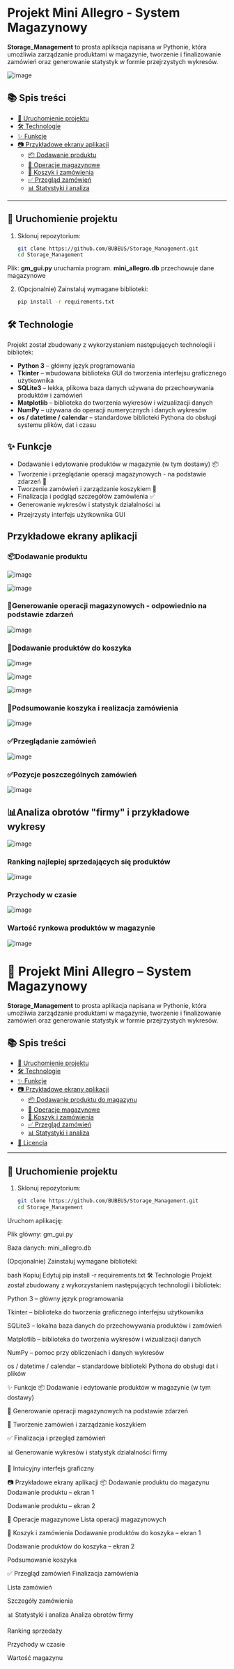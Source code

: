 # Projekt Mini Allegro - System Magazynowy

**Storage_Management** to prosta aplikacja napisana w Pythonie, która umożliwia zarządzanie produktami w magazynie, tworzenie i finalizowanie zamówień oraz generowanie statystyk w formie przejrzystych wykresów.

![image](https://github.com/user-attachments/assets/491bb7e0-9210-4d5d-818f-a7d918ecbd28)

## 📚 Spis treści

- [🚀 Uruchomienie projektu](#-uruchomienie-projektu)
- [🛠️ Technologie](#️-technologie)
- [✨ Funkcje](#-funkcje)
- [📷 Przykładowe ekrany aplikacji](#-przykładowe-ekrany-aplikacji)
  - [📦 Dodawanie produktu](#-dodawanie-produktu)
  - [🔄 Operacje magazynowe](#-operacje-magazynowe)
  - [🛒 Koszyk i zamówienia](#-koszyk-i-zamówienia)
  - [✅ Przegląd zamówień](#-przegląd-zamówień)
  - [📊 Statystyki i analiza](#-statystyki-i-analiza)

---


## 🚀 Uruchomienie projektu

1. Sklonuj repozytorium:
   ```bash
   git clone https://github.com/BUBEUS/Storage_Management.git
   cd Storage_Management
Plik: **gm_gui.py** uruchamia program.
**mini_allegro.db** przechowuje dane magazynowe

2. (Opcjonalnie) Zainstaluj wymagane biblioteki:
   ```bash
   pip install -r requirements.txt

## 🛠️ Technologie

Projekt został zbudowany z wykorzystaniem następujących technologii i bibliotek:

- **Python 3** – główny język programowania
- **Tkinter** – wbudowana biblioteka GUI do tworzenia interfejsu graficznego użytkownika
- **SQLite3** – lekka, plikowa baza danych używana do przechowywania produktów i zamówień
- **Matplotlib** – biblioteka do tworzenia wykresów i wizualizacji danych
- **NumPy** – używana do operacji numerycznych i danych wykresów
- **os / datetime / calendar** – standardowe biblioteki Pythona do obsługi systemu plików, dat i czasu


## ✨ Funkcje

- Dodawanie i edytowanie produktów w magazynie (w tym dostawy) 📦
- Tworzenie i przeglądanie operacji magazynowych - na podstawie zdarzeń 🔄
- Tworzenie zamówień i zarządzanie koszykiem 🛒
- Finalizacja i podgląd szczegółów zamówienia ✅
- Generowanie wykresów i statystyk działalności 📊
- Przejrzysty interfejs użytkownika GUI


## Przykładowe ekrany aplikacji

### 📦Dodawanie produktu
![image](https://github.com/user-attachments/assets/df0186ce-b6c1-4a4a-ac18-3e15af7a52f7)

![image](https://github.com/user-attachments/assets/1d303572-4fbe-4018-911c-308e2cdc52a4)


### 🔄Generowanie operacji magazynowych - odpowiednio na podstawie zdarzeń
![image](https://github.com/user-attachments/assets/4ceab05c-5f08-4200-9644-459b89569514)


### 🛒Dodawanie produktów do koszyka
![image](https://github.com/user-attachments/assets/e14a1623-0cf2-47bc-bfc4-ef0ced1e3fec)

![image](https://github.com/user-attachments/assets/46af0f47-956a-423b-81ee-459c15426c2f)

![image](https://github.com/user-attachments/assets/54e45fe5-fff9-41b1-80bc-8a7dad869c7b)


### 🛒Podsumowanie koszyka i realizacja zamówienia
![image](https://github.com/user-attachments/assets/f7a22c86-c9b4-4b33-9331-4999d707f2b0)


### ✅Przeglądanie zamówień
![image](https://github.com/user-attachments/assets/f977c862-3ab9-414e-ac84-2bccb755b5c7)


### ✅Pozycje poszczególnych zamówień
![image](https://github.com/user-attachments/assets/dd1284df-f44a-451d-b952-37cb9748e121)

## 📊Analiza obrotów "firmy" i przykładowe wykresy
![image](https://github.com/user-attachments/assets/1abac12e-e82f-44fc-9a9c-2687551d63d0)

### Ranking najlepiej sprzedających się produktów 
![image](https://github.com/user-attachments/assets/094da6fb-4448-4d0f-b686-c66e3ad78f2b)

### Przychody w czasie
![image](https://github.com/user-attachments/assets/dadbb344-4529-4f96-b9f9-00b3f76781ab)

### Wartość rynkowa produktów w magazynie
![image](https://github.com/user-attachments/assets/6ba6a830-b088-4ac3-a75b-291624f85fb2)





















# 🏬 Projekt Mini Allegro – System Magazynowy

**Storage_Management** to prosta aplikacja napisana w Pythonie, która umożliwia zarządzanie produktami w magazynie, tworzenie i finalizowanie zamówień oraz generowanie statystyk w formie przejrzystych wykresów.

## 📚 Spis treści

- [🚀 Uruchomienie projektu](#-uruchomienie-projektu)
- [🛠️ Technologie](#️-technologie)
- [✨ Funkcje](#-funkcje)
- [📷 Przykładowe ekrany aplikacji](#-przykładowe-ekrany-aplikacji)
  - [📦 Dodawanie produktu do magazynu](#-dodawanie-produktu-do-magazynu)
  - [🔄 Operacje magazynowe](#-operacje-magazynowe)
  - [🛒 Koszyk i zamówienia](#-koszyk-i-zamówienia)
  - [✅ Przegląd zamówień](#-przegląd-zamówień)
  - [📊 Statystyki i analiza](#-statystyki-i-analiza)
- [📄 Licencja](#-licencja)

---

## 🚀 Uruchomienie projektu

1. Sklonuj repozytorium:
   ```bash
   git clone https://github.com/BUBEUS/Storage_Management.git
   cd Storage_Management
Uruchom aplikację:

Plik główny: gm_gui.py

Baza danych: mini_allegro.db

(Opcjonalnie) Zainstaluj wymagane biblioteki:

bash
Kopiuj
Edytuj
pip install -r requirements.txt
🛠️ Technologie
Projekt został zbudowany z wykorzystaniem następujących technologii i bibliotek:

Python 3 – główny język programowania

Tkinter – biblioteka do tworzenia graficznego interfejsu użytkownika

SQLite3 – lokalna baza danych do przechowywania produktów i zamówień

Matplotlib – biblioteka do tworzenia wykresów i wizualizacji danych

NumPy – pomoc przy obliczeniach i danych wykresów

os / datetime / calendar – standardowe biblioteki Pythona do obsługi dat i plików

✨ Funkcje
📦 Dodawanie i edytowanie produktów w magazynie (w tym dostawy)

🔄 Generowanie operacji magazynowych na podstawie zdarzeń

🛒 Tworzenie zamówień i zarządzanie koszykiem

✅ Finalizacja i przegląd zamówień

📊 Generowanie wykresów i statystyk działalności firmy

🧭 Intuicyjny interfejs graficzny

📷 Przykładowe ekrany aplikacji
📦 Dodawanie produktu do magazynu
Dodawanie produktu – ekran 1

Dodawanie produktu – ekran 2

🔄 Operacje magazynowe
Lista operacji magazynowych

🛒 Koszyk i zamówienia
Dodawanie produktów do koszyka – ekran 1

Dodawanie produktów do koszyka – ekran 2

Podsumowanie koszyka

✅ Przegląd zamówień
Finalizacja zamówienia

Lista zamówień

Szczegóły zamówienia

📊 Statystyki i analiza
Analiza obrotów firmy

Ranking sprzedaży

Przychody w czasie

Wartość magazynu

